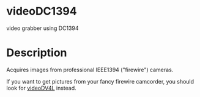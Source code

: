 videoDC1394
===

video grabber using DC1394

# Description


Acquires images from professional IEEE1394 ("firewire") cameras.

If you want to get pictures from your fancy firewire camcorder,
you should look for [videoDV4L](videoDV4L) instead.
